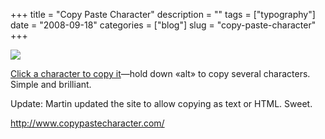 +++
title = "Copy Paste Character"
description = ""
tags = ["typography"]
date = "2008-09-18"
categories = ["blog"]
slug = "copy-paste-character"
+++



  <div class="notebook-screenshot"><a href="http://www.copypastecharacter.com/"><img src="http://media.konigi.com/bluga/wt48d25799ceef8.jpg"/></a></div><p><a href="http://www.copypastecharacter.com/">Click a character to copy it</a>—hold down «alt» to copy several characters. Simple and brilliant.</p>
<p>Update: Martin updated the site to allow copying as text or HTML. Sweet.</p>
    
  <a href="http://www.copypastecharacter.com/">http://www.copypastecharacter.com/</a>
